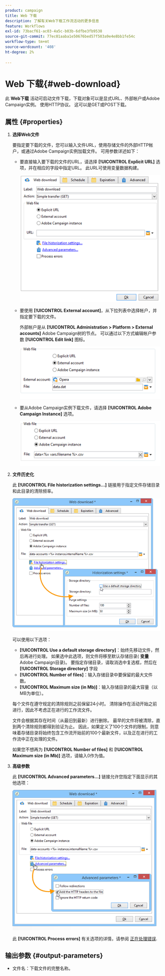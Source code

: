 ```yaml
---
product: campaign
title: Web 下载
description: 了解有关Web下载工作流活动的更多信息
feature: Workflows
exl-id: 73bacf61-ac03-4a5c-b03b-6dfbe3fb9538
source-git-commit: 77ec01aaba1e50676bed57f503a9e4e8bb1fe54c
workflow-type: tm+mt
source-wordcount: '408'
ht-degree: 2%

---
```


# Web 下载{#web-download}



此 **Web下载** 活动可启动文件下载，下载对象可以是显式URL、外部帐户或Adobe Campaign实例。 使用HTTP协议。 这可以是GET或POST下载。

## 属性 {#properties}

1. **选择Web文件**

   要指定要下载的文件，您可以输入文件URL，使用存储文件的外部HTTP帐户，或通过Adobe Campaign实例加载文件。 可用参数详述如下：

   * 要直接输入要下载的文件的URL，请选择 **[!UICONTROL Explicit URL]** 选项，并在相应的字段中指定URL。 此URL可使用变量数据构建。

     ![](assets/download_web_edit.png)

   * 要使用 **[!UICONTROL External account]**，从下拉列表中选择帐户，并指定要下载的文件。

     外部帐户是从 **[!UICONTROL Administration > Platform > External accounts]** Adobe Campaign树的节点。 可以通过以下方式编辑帐户参数 **[!UICONTROL Edit link]** 图标。

     ![](assets/download_web_edit_external.png)

   * 要从Adobe Campaign实例下载文件，请选择 **[!UICONTROL Adobe Campaign Instance]** 选项。

     ![](assets/download_web_edit_instance.png)

1. **文件历史化**

   此 **[!UICONTROL File historization settings...]** 链接用于指定文件存储目录和此目录的清除频率。

   ![](assets/download_web_edit_hist.png)

   可以使用以下选项：

   * **[!UICONTROL Use a default storage directory]**：始终先移动文件，然后再进行处理。 如果选中此选项，则文件将移至默认存储目录( **变量** Adobe Campaign目录)。 要指定存储目录，请取消选中复选框，然后在 **[!UICONTROL Storage directory]** 字段
   * **[!UICONTROL Number of files]**：输入存储目录中要保留的最大文件数。
   * **[!UICONTROL Maximum size (in Mb)]**：输入存储目录的最大容量（以MB为单位）。

   每个文件在遵守规定的清除规则之前保留24小时。 清除操作在活动开始之前进行，因此不考虑正在进行的工作流文件。

   文件会根据其存在时间（从最旧到最新）进行删除。 最早的文件将被清除，直到两个清除规则都得到验证为止。 因此，如果定义了100个文件的限制，则意味着存储目录将始终包含工作流开始前的100个最新文件，以及正在进行的工作流中正在处理的文件。

   如果您不想再为 **[!UICONTROL Number of files]** 和 **[!UICONTROL Maximum size (in Mb)]** 选项，请输入0作为值。

1. **高级参数**

   此 **[!UICONTROL Advanced parameters...]** 链接允许您指定下面显示的其他选项：

   ![](assets/download_web_edit_advanced.png)

   此 **[!UICONTROL Process errors]** 有关选项的详情，请参阅 [正在处理错误](monitor-workflow-execution.md#processing-errors).

## 输出参数 {#output-parameters}

* 文件名：下载文件的完整名称。
